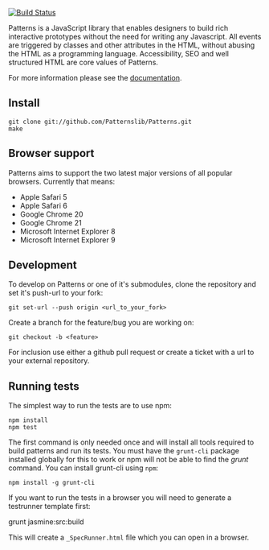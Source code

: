 [![Build Status](https://travis-ci.org/Patternslib/Patterns.png?branch=master)](https://travis-ci.org/Patternslib/Patterns)

Patterns is a JavaScript library that enables designers to build rich
interactive prototypes without the need for writing any Javascript. All events
are triggered by classes and other attributes in the HTML, without abusing the
HTML as a programming language. Accessibility, SEO and well structured HTML are
core values of Patterns.

For more information please see the [documentation](http://patterns.readthedocs.org/).

Install
-------

    git clone git://github.com/Patternslib/Patterns.git
    make

Browser support
---------------

Patterns aims to support the two latest major versions of all popular browsers.
Currently that means:

* Apple Safari 5
* Apple Safari 6
* Google Chrome 20
* Google Chrome 21
* Microsoft Internet Explorer 8
* Microsoft Internet Explorer 9


Development
-----------

To develop on Patterns or one of it's submodules, clone the repository
and set it's push-url to your fork:

    git set-url --push origin <url_to_your_fork>

Create a branch for the feature/bug you are working on:

    git checkout -b <feature>

For inclusion use either a github pull request or create a ticket with
a url to your external repository.

Running tests
-------------

The simplest way to run the tests are to use npm:

    npm install
    npm test

The first command is only needed once and will install all tools required to 
build patterns and run its tests. You must have the `grunt-cli` package
installed globally for this to work or npm will not be able to find the
*grunt* command. You can install grunt-cli using `npm`:

    npm install -g grunt-cli

If you want to run the tests in a browser you will need to generate a
testrunner template first:

   grunt jasmine:src:build

This will create a `_SpecRunner.html` file which you can open in a browser.
